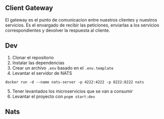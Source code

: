 ## Client Gateway
El gateway es el punto de comunicacion entre nuestros clientes y nuestros servicios.
Es el envargado de recibir las peticiones, enviarlas a los servicios correspondientes y devolver la respuesta al cliente.

## Dev
1. Clonar el repositorio
2. Instalar las dependencias
3. Crear un archivo `.env` basado en el `.env.template`
4. Levantar el servidor de NATS
```
docker run -d --name nats-server -p 4222:4222 -p 8222:8222 nats
```
5. Tener levantados los microservicios que se van a consumir
6. Levantar el proyecto con `pnpm start:dev`

## Nats
